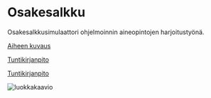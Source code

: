 # Osakesalkku
Osakesalkkusimulaattori ohjelmoinnin aineopintojen harjoitustyönä.

[Aiheen kuvaus](dokumentaatio/aiheenKuvausJaRakenne.md)

[Tuntikirjanpito](dokumentaatio/tuntikirjanpito.md)

[Tuntikirjanpito](dokumentaatio/tuntikirjanpito.md)

![luokkakaavio](dokumentaatio/OsakesalkkuLuokkakaavio.png "Luokkakaavio")
